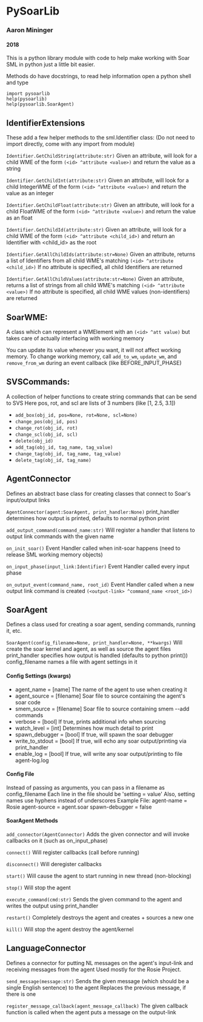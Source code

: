 # PySoarLib
### Aaron Mininger
#### 2018

This is a python library module with code to help make working with Soar SML in python 
just a little bit easier. 

Methods do have docstrings, to read help information open a python shell and type
```
import pysoarlib
help(pysoarlib)
help(pysoarlib.SoarAgent)
```

## IdentifierExtensions 
These add a few helper methods to the sml.Identifier class:
(Do not need to import directly, come with any import from module)

`Identifier.GetChildString(attribute:str)` 
Given an attribute, will look for a child WME of the form `(<id> ^attribute <value>)` and return the value as a string

`Identifier.GetChildInt(attribute:str)` 
Given an attribute, will look for a child IntegerWME of the form `(<id> ^attribute <value>)` and return the value as an integer

`Identifier.GetChildFloat(attribute:str)` 
Given an attribute, will look for a child FloatWME of the form `(<id> ^attribute <value>)` and return the value as an float

`Identifier.GetChildId(attribute:str)` 
Given an attribute, will look for a child WME of the form `(<id> ^attribute <child_id>)` and return an Identifier with <child_id> as the root

`Identifier.GetAllChildIds(attribute:str=None)` 
Given an attribute, returns a list of Identifiers from all child WME's matching `(<id> ^attribute <child_id>)`
If no attribute is specified, all child Identifiers are returned

`Identifier.GetAllChildValues(attribute:str=None)` 
Given an attribute, returns a list of strings from all child WME's matching `(<id> ^attribute <value>)`
If no attribute is specified, all child WME values (non-identifiers) are returned

## SoarWME:
A class which can represent a WMElement with an `(<id> ^att value)` but takes care of actually interfacing with working memory

You can update its value whenever you want, it will not affect working memory. To change working memory, call `add_to_wm`, `update_wm`, and `remove_from_wm` during an event callback (like BEFORE_INPUT_PHASE)

## SVSCommands:
A collection of helper functions to create string commands that can be send to SVS
Here pos, rot, and scl are lists of 3 numbers (like [1, 2.5, 3.1])

* `add_box(obj_id, pos=None, rot=None, scl=None)`
* `change_pos(obj_id, pos)`
* `change_rot(obj_id, rot)`
* `change_scl(obj_id, scl)`
* `delete(obj_id)`
* `add_tag(obj_id, tag_name, tag_value)`
* `change_tag(obj_id, tag_name, tag_value)`
* `delete_tag(obj_id, tag_name)`

## AgentConnector
Defines an abstract base class for creating classes that connect to Soar's input/output links

`AgentConnector(agent:SoarAgent, print_handler:None)` 
print_handler determines how output is printed, defaults to normal python print

`add_output_command(command_name:str)` 
Will register a handler that listens to output link commands with the given name

`on_init_soar()` 
Event Handler called when init-soar happens (need to release SML working memory objects)

`on_input_phase(input_link:Identifier)` 
Event Handler called every input phase

`on_output_event(command_name, root_id)` 
Event Handler called when a new output link command is created `(<output-link> ^command_name <root_id>)`


## SoarAgent
Defines a class used for creating a soar agent, sending commands, running it, etc.

`SoarAgent(config_filename=None, print_handler=None, **kwargs)` 
Will create the soar kernel and agent, as well as source the agent files
print_handler specifies how output is handled (defaults to python print())
config_filename names a file with agent settings in it

#### Config Settings (kwargs)
* agent_name = [name] 
The name of the agent to use when creating it
* agent_source = [filename] 
Soar file to source containing the agent's soar code
* smem_source = [filename] 
Soar file to source containing smem --add commands
* verbose = [bool] 
If true, prints additional info when sourcing
* watch_level = [int] 
Determines how much detail to print
* spawn_debugger = [bool] 
If true, will spawn the soar debugger
* write_to_stdout = [bool] 
If true, will echo any soar output/printing via print_handler
* enable_log = [bool] 
If true, will write any soar output/printing to file agent-log.log

#### Config File
Instead of passing as arguments, you can pass in a filename as config_filename
Each line in the file should be 'setting = value'
Also, setting names use hyphens instead of underscores
Example File:
	agent-name = Rosie
	agent-source = agent.soar
	spawn-debugger = false


#### SoarAgent Methods

`add_connector(AgentConnector)`
Adds the given connector and will invoke callbacks on it (such as on_input_phase)

`connect()` 
Will register callbacks (call before running)

`disconnect()` 
Will deregister callbacks

`start()` 
Will cause the agent to start running in new thread (non-blocking)

`stop()` 
Will stop the agent

`execute_command(cmd:str)` 
Sends the given command to the agent and writes the output using print_handler

`restart()`
Completely destroys the agent and creates + sources a new one

`kill()` 
Will stop the agent destroy the agent/kernel
	

## LanguageConnector
Defines a connector for putting NL messages on the agent's input-link and receiving messages from the agent
Used mostly for the Rosie Project. 

`send_message(message:str)` 
Sends the given message (which should be a single English sentence) to the agent
Replaces the previous message, if there is one

`register_message_callback(agent_message_callback)` 
The given callback function is called when the agent puts a message on the output-link






